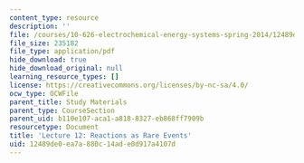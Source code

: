 ```yaml
---
content_type: resource
description: ''
file: /courses/10-626-electrochemical-energy-systems-spring-2014/12489de0ea7a880c14ade0d917a4107d_MIT10_626S14_Lec12.pdf
file_size: 235182
file_type: application/pdf
hide_download: true
hide_download_original: null
learning_resource_types: []
license: https://creativecommons.org/licenses/by-nc-sa/4.0/
ocw_type: OCWFile
parent_title: Study Materials
parent_type: CourseSection
parent_uid: b110e107-aca1-a818-8327-eb868ff7909b
resourcetype: Document
title: 'Lecture 12: Reactions as Rare Events'
uid: 12489de0-ea7a-880c-14ad-e0d917a4107d
---
```

